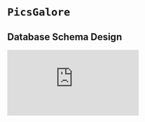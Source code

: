 # `PicsGalore`

## Database Schema Design
![PicsGalore Diagram (2).pdf](https://github.com/user-attachments/files/22086169/PicsGalore.Diagram.2.pdf)
